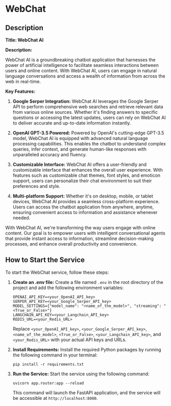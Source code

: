 # WebChat

## Description

**Title: WebChat AI**

**Description:**

WebChat AI is a groundbreaking chatbot application that harnesses the power of artificial intelligence to facilitate seamless interactions between users and online content. With WebChat AI, users can engage in natural language conversations and access a wealth of information from across the web in real-time.

**Key Features:**

1. **Google Serper Integration:** WebChat AI leverages the Google Serper API to perform comprehensive web searches and retrieve relevant data from various online sources. Whether it's finding answers to specific questions or accessing the latest updates, users can rely on WebChat AI to deliver accurate and up-to-date information instantly.

2. **OpenAI GPT-3.5 Powered:** Powered by OpenAI's cutting-edge GPT-3.5 model, WebChat AI is equipped with advanced natural language processing capabilities. This enables the chatbot to understand complex queries, infer context, and generate human-like responses with unparalleled accuracy and fluency.

3. **Customizable Interface:** WebChat AI offers a user-friendly and customizable interface that enhances the overall user experience. With features such as customizable chat themes, font styles, and emoticon support, users can personalize their chat environment to suit their preferences and style.

4. **Multi-platform Support:** Whether it's on desktop, mobile, or tablet devices, WebChat AI provides a seamless cross-platform experience. Users can access the chatbot application from anywhere, anytime, ensuring convenient access to information and assistance whenever needed.

With WebChat AI, we're transforming the way users engage with online content. Our goal is to empower users with intelligent conversational agents that provide instant access to information, streamline decision-making processes, and enhance overall productivity and convenience.

## How to Start the Service

To start the WebChat service, follow these steps:

1. **Create an .env file:** Create a file named `.env` in the root directory of the project and add the following environment variables:

    ```
    OPENAI_API_KEY=<your_OpenAI_API_key>
    SERPER_API_KEY=<your_Google_Serper_API_key>
    MODEL_SETTINGS={"model_name": "<name_of_the_model>", "streaming": "<True_or_False>"}
    LANGCHAIN_API_KEY=<your_Langchain_API_key>
    REDIS_URL=<your_Redis_URL>
    ```

    Replace `<your_OpenAI_API_key>`, `<your_Google_Serper_API_key>`, `<name_of_the_model>`, `<True_or_False>`, `<your_Langchain_API_key>`, and `<your_Redis_URL>` with your actual API keys and URLs.

2. **Install Requirements:** Install the required Python packages by running the following command in your terminal:

    ```
    pip install -r requirements.txt
    ```

3. **Run the Service:** Start the service using the following command:

    ```
    uvicorn app.router:app --reload
    ```

    This command will launch the FastAPI application, and the service will be accessible at `http://localhost:8000`.





